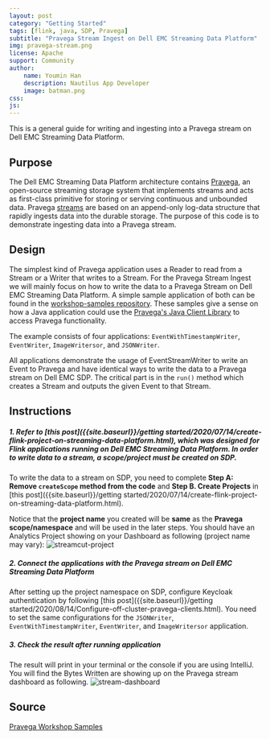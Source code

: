 ```yaml
---
layout: post
category: "Getting Started"
tags: [flink, java, SDP, Pravega]
subtitle: "Pravega Stream Ingest on Dell EMC Streaming Data Platform"
img: pravega-stream.png
license: Apache
support: Community
author: 
    name: Youmin Han
    description: Nautilus App Developer
    image: batman.png
css: 
js: 
---
```

This is a general guide for writing and ingesting into a Pravega stream on Dell EMC Streaming Data Platform.
<!--more-->

## Purpose

The Dell EMC Streaming Data Platform architecture contains [Pravega](https://www.pravega.io/), an open-source streaming storage system that implements streams and acts as first-class primitive for storing or serving continuous and unbounded data. Pravega [streams](https://pravega.io/docs/latest/pravega-concepts/#streams) are based on an append-only log-data structure that rapidly ingests data into the durable storage. The purpose of this code is to demonstrate ingesting data into a Pravega stream.

## Design
The simplest kind of Pravega application uses a Reader to read from a Stream or a Writer that writes to a Stream. For the Pravega Stream Ingest we will mainly focus on how to write the data to a Pravega Stream on Dell EMC Streaming Data Platform. A simple sample application of both can be found in the [workshop-samples repository](https://github.com/pravega/workshop-samples/tree/master/stream-ingest/src/main/java/com/dellemc/oe/ingest). These samples give a sense on how a Java application could use the [Pravega's Java Client Library](https://pravega.io/docs/v0.1.0/javadoc/clients/index.html) to access Pravega functionality.

The example consists of four applications: `EventWithTimestampWriter`, `EventWriter`, `ImageWritersor`, and `JSONWriter`.  

All applications demonstrate the usage of EventStreamWriter to write an Event to Pravega and have identical ways to write the data to a Pravega stream on Dell EMC SDP. The critical part is in the `run()` method which creates a Stream and outputs the given Event to that Stream.

## Instructions
##### 1. Refer to [this post]({{site.baseurl}}/getting started/2020/07/14/create-flink-project-on-streaming-data-platform.html), which was designed for Flink applications running on Dell EMC Streaming Data Platform. In order to write data to a stream, a scope/project must be created on SDP.

To write the data to a stream on SDP, you need to complete **Step A: Remove `createScope` method from the code** and **Step B. Create Projects** in [this post]({{site.baseurl}}/getting started/2020/07/14/create-flink-project-on-streaming-data-platform.html).

Notice that the **project name** you created will be **same** as the **Pravega scope/namespace** and will be used in the later steps. You should have an Analytics Project showing on your Dashboard as following (project name may vary): 
![streamcut-project]({{site.baseurl}}/assets/heliumjk/images/post/pravega-ingest/streamcut-project.png) 

##### 2. Connect the applications with the Pravega stream on Dell EMC Streaming Data Platform
After setting up the project namespace on SDP, configure Keycloak authentication by following [this post]({{site.baseurl}}/getting started/2020/08/14/Configure-off-cluster-pravega-clients.html). You need to set the same configurations for the `JSONWriter`, `EventWithTimestampWriter`, `EventWriter`, and `ImageWritersor` application.

##### 3. Check the result after running application
The result will print in your terminal or the console if you are using IntelliJ. You will find the Bytes Written are showing up on the Pravega stream dashboard as following. 
![stream-dashboard]({{site.baseurl}}/assets/heliumjk/images/post/pravega-ingest/stream-dashboard.png) 



## Source
[Pravega Workshop Samples](https://github.com/pravega/workshop-samples)


